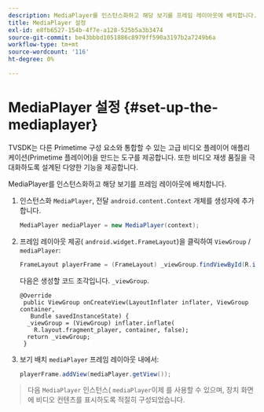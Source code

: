 ```yaml
---
description: MediaPlayer를 인스턴스화하고 해당 보기를 프레임 레이아웃에 배치합니다.
title: MediaPlayer 설정
exl-id: e8fb6527-154b-4f7e-a128-525b5a3b3474
source-git-commit: be43bbbd1051886c8979ff590a3197b2a7249b6a
workflow-type: tm+mt
source-wordcount: '116'
ht-degree: 0%

---
```


# MediaPlayer 설정 {#set-up-the-mediaplayer}

TVSDK는 다른 Primetime 구성 요소와 통합할 수 있는 고급 비디오 플레이어 애플리케이션(Primetime 플레이어)을 만드는 도구를 제공합니다. 또한 비디오 재생 품질을 극대화하도록 설계된 다양한 기능을 제공합니다.

MediaPlayer를 인스턴스화하고 해당 보기를 프레임 레이아웃에 배치합니다.

1. 인스턴스화 `MediaPlayer`, 전달 `android.content.Context` 개체를 생성자에 추가합니다.

   ```java
   MediaPlayer mediaPlayer = new MediaPlayer(context);
   ```

1. 프레임 레이아웃 제공( `android.widget.FrameLayout`)을 클릭하여 `ViewGroup` / `mediaPlayer`:

   ```java
   FrameLayout playerFrame = (FrameLayout) _viewGroup.findViewById(R.id.playerFrame);
   ```

   다음은 생성할 코드 조각입니다. `_viewGroup`.

   ```
   @Override 
    public ViewGroup onCreateView(LayoutInflater inflater, ViewGroup container, 
      Bundle savedInstanceState) { 
     _viewGroup = (ViewGroup) inflater.inflate( 
       R.layout.fragment_player, container, false); 
     return _viewGroup; 
    }
   ```

1. 보기 배치 `mediaPlayer` 프레임 레이아웃 내에서:

   ```java
   playerFrame.addView(mediaPlayer.getView());
   ```

>다음 `MediaPlayer` 인스턴스( `mediaPlayer`이제 를 사용할 수 있으며, 장치 화면에 비디오 컨텐츠를 표시하도록 적절히 구성되었습니다.
